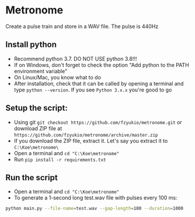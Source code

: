 # Metronome

Create a pulse train and store in a WAV file.
 The pulse is 440Hz

## Install python
- Recommend python 3.7. DO NOT USE python 3.8!!! 
- If on Windows, don't forget to check the option "Add python to the PATH environment variable"
- On Linux/Mac, you know what to do
- After installation, check that it can be called by opening a terminal and type `python --version`.
If you see `Python 3.x.x` you're good to go


## Setup the script:
- Using git `git checkout https://github.com/fzyukio/metronome.git` or download ZIP file at `https://github.com/fzyukio/metronome/archive/master.zip`
- If you download the ZIP file, extract it. Let's say you extract it to `C:\Koe\metronome\`
- Open a terminal and `cd "C:\Koe\metronome" `
- Run `pip install -r requirements.txt`


## Run the script
- Open a terminal and `cd "C:\Koe\metronome" `
- To generate a 1-second long test.wav file with pulses every 100 ms: 
```bash
python main.py --file-name=test.wav --gap-length=100 --duration=1000
```
